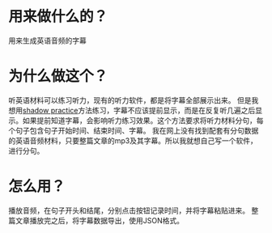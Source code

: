 # 用来做什么的？
用来生成英语音频的字幕

# 为什么做这个？
听英语材料可以练习听力，现有的听力软件，都是将字幕全部展示出来。
但是我想用[shadow practice](https://www.zhihu.com/question/24706380/answer/387403508)方法练习，字幕不应该提前显示，而是在反复听几遍之后显示。如果提前知道字幕，会影响听力练习效果。这个方法要求将听力材料分句，每个句子包含句子开始时间、结束时间、字幕。
我在网上没有找到配套有分句数据的英语音频材料，只要整篇文章的mp3及其字幕。所以我就想自己写一个软件，进行分句。

# 怎么用？
播放音频，在句子开头和结尾，分别点击按钮记录时间，并将字幕粘贴进来。
整篇文章播放完之后，将字幕数据导出，使用JSON格式。